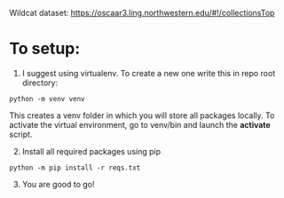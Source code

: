Wildcat dataset: https://oscaar3.ling.northwestern.edu/#!/collectionsTop

<h1>To setup:</h1>

1. I suggest using virtualenv. To create a new one write this in repo root directory:

```
python -m venv venv
```

<p>This creates a venv folder in which you will store all packages locally. To activate the virtual environment, go to venv/bin and launch the <b>activate</b> script.</p>

2. Install all required packages using pip

```
python -m pip install -r reqs.txt
```


3. You are good to go!
